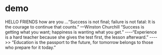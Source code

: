 # demo
HELLO FRIENDS
how are you 
...“Success is not final; failure is not fatal: It is the courage to continue that counts.” —Winston Churchill
“Success is getting what you want; happiness is wanting what you get.”
----“Experience is a hard teacher because she gives the test first, the lesson afterward.”
---->>  “Education is the passport to the future, for tomorrow belongs to those who prepare for it today.”